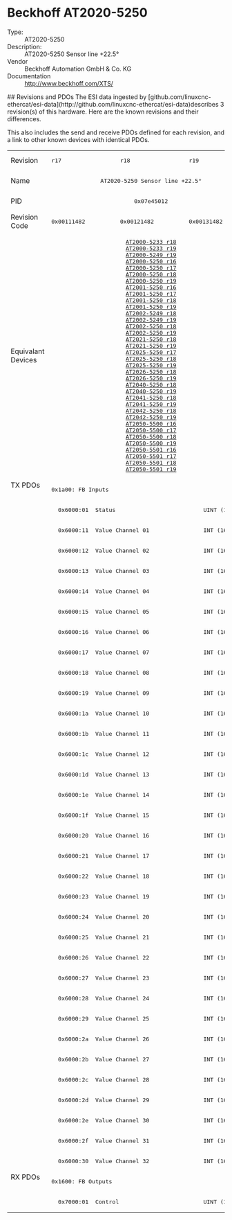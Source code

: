 #  Beckhoff AT2020-5250

<dl>
  <dt>Type:</dt><dd>AT2020-5250</dd>
  <dt>Description:</dt><dd>AT2020-5250 Sensor line +22.5°</dd>
  <dt>Vendor</dt><dd>Beckhoff Automation GmbH & Co. KG</dd>
  <dt>Documentation</dt><dd><a href="http://www.beckhoff.com/XTS/">http://www.beckhoff.com/XTS/</a></dd>
</dl>
## Revisions and PDOs
The ESI data ingested by [github.com/linuxcnc-ethercat/esi-data](http://github.com/linuxcnc-ethercat/esi-data)describes 3 revision(s) of this hardware.  Here are the known revisions and their differences.

This also includes the send and receive PDOs defined for each revision, and a link to other known devices with identical PDOs.

<table>
<tr >
<td class="first">Revision</td>
<td ><pre>r17</pre></td>
<td ><pre>r18</pre></td>
<td ><pre>r19</pre></td>
</tr>
<tr >
<td class="first">Name</td>
<td  colspan=3 align="center"><pre>AT2020-5250 Sensor line +22.5°</pre></td>
</tr>
<tr >
<td class="first">PID</td>
<td  colspan=3 align="center"><pre>0x07e45012</pre></td>
</tr>
<tr >
<td class="first">Revision Code</td>
<td ><pre>0x00111482</pre></td>
<td ><pre>0x00121482</pre></td>
<td ><pre>0x00131482</pre></td>
</tr>
<tr >
<td class="first">Equivalant Devices</td>
<td  colspan=3 align="center"><pre><a href="AT2000-5233">AT2000-5233 r18</a><br/><a href="AT2000-5233">AT2000-5233 r19</a><br/><a href="AT2000-5249">AT2000-5249 r19</a><br/><a href="AT2000-5250">AT2000-5250 r16</a><br/><a href="AT2000-5250">AT2000-5250 r17</a><br/><a href="AT2000-5250">AT2000-5250 r18</a><br/><a href="AT2000-5250">AT2000-5250 r19</a><br/><a href="AT2001-5250">AT2001-5250 r16</a><br/><a href="AT2001-5250">AT2001-5250 r17</a><br/><a href="AT2001-5250">AT2001-5250 r18</a><br/><a href="AT2001-5250">AT2001-5250 r19</a><br/><a href="AT2002-5249">AT2002-5249 r18</a><br/><a href="AT2002-5249">AT2002-5249 r19</a><br/><a href="AT2002-5250">AT2002-5250 r18</a><br/><a href="AT2002-5250">AT2002-5250 r19</a><br/><a href="AT2021-5250">AT2021-5250 r18</a><br/><a href="AT2021-5250">AT2021-5250 r19</a><br/><a href="AT2025-5250">AT2025-5250 r17</a><br/><a href="AT2025-5250">AT2025-5250 r18</a><br/><a href="AT2025-5250">AT2025-5250 r19</a><br/><a href="AT2026-5250">AT2026-5250 r18</a><br/><a href="AT2026-5250">AT2026-5250 r19</a><br/><a href="AT2040-5250">AT2040-5250 r18</a><br/><a href="AT2040-5250">AT2040-5250 r19</a><br/><a href="AT2041-5250">AT2041-5250 r18</a><br/><a href="AT2041-5250">AT2041-5250 r19</a><br/><a href="AT2042-5250">AT2042-5250 r18</a><br/><a href="AT2042-5250">AT2042-5250 r19</a><br/><a href="AT2050-5500">AT2050-5500 r16</a><br/><a href="AT2050-5500">AT2050-5500 r17</a><br/><a href="AT2050-5500">AT2050-5500 r18</a><br/><a href="AT2050-5500">AT2050-5500 r19</a><br/><a href="AT2050-5501">AT2050-5501 r16</a><br/><a href="AT2050-5501">AT2050-5501 r17</a><br/><a href="AT2050-5501">AT2050-5501 r18</a><br/><a href="AT2050-5501">AT2050-5501 r19</a></pre></td>
</tr>
<tr class="txpdo pdosection">
<td class="first" rowspan=34 valign=top>TX PDOs</td>
<td colspan=3 align="left"><pre>0x1a00: FB Inputs</pre></td>
<td></td>
</tr>
<tr class="txpdo">
<td  colspan=3 align="left"><pre>  0x6000:01  Status                          UINT (16 bits)</pre></td>
</tr>
<tr class="txpdo">
<td  colspan=3 align="left"><pre>  0x6000:11  Value Channel 01                INT (16 bits)</pre></td>
</tr>
<tr class="txpdo">
<td  colspan=3 align="left"><pre>  0x6000:12  Value Channel 02                INT (16 bits)</pre></td>
</tr>
<tr class="txpdo">
<td  colspan=3 align="left"><pre>  0x6000:13  Value Channel 03                INT (16 bits)</pre></td>
</tr>
<tr class="txpdo">
<td  colspan=3 align="left"><pre>  0x6000:14  Value Channel 04                INT (16 bits)</pre></td>
</tr>
<tr class="txpdo">
<td  colspan=3 align="left"><pre>  0x6000:15  Value Channel 05                INT (16 bits)</pre></td>
</tr>
<tr class="txpdo">
<td  colspan=3 align="left"><pre>  0x6000:16  Value Channel 06                INT (16 bits)</pre></td>
</tr>
<tr class="txpdo">
<td  colspan=3 align="left"><pre>  0x6000:17  Value Channel 07                INT (16 bits)</pre></td>
</tr>
<tr class="txpdo">
<td  colspan=3 align="left"><pre>  0x6000:18  Value Channel 08                INT (16 bits)</pre></td>
</tr>
<tr class="txpdo">
<td  colspan=3 align="left"><pre>  0x6000:19  Value Channel 09                INT (16 bits)</pre></td>
</tr>
<tr class="txpdo">
<td  colspan=3 align="left"><pre>  0x6000:1a  Value Channel 10                INT (16 bits)</pre></td>
</tr>
<tr class="txpdo">
<td  colspan=3 align="left"><pre>  0x6000:1b  Value Channel 11                INT (16 bits)</pre></td>
</tr>
<tr class="txpdo">
<td  colspan=3 align="left"><pre>  0x6000:1c  Value Channel 12                INT (16 bits)</pre></td>
</tr>
<tr class="txpdo">
<td  colspan=3 align="left"><pre>  0x6000:1d  Value Channel 13                INT (16 bits)</pre></td>
</tr>
<tr class="txpdo">
<td  colspan=3 align="left"><pre>  0x6000:1e  Value Channel 14                INT (16 bits)</pre></td>
</tr>
<tr class="txpdo">
<td  colspan=3 align="left"><pre>  0x6000:1f  Value Channel 15                INT (16 bits)</pre></td>
</tr>
<tr class="txpdo">
<td  colspan=3 align="left"><pre>  0x6000:20  Value Channel 16                INT (16 bits)</pre></td>
</tr>
<tr class="txpdo">
<td  colspan=3 align="left"><pre>  0x6000:21  Value Channel 17                INT (16 bits)</pre></td>
</tr>
<tr class="txpdo">
<td  colspan=3 align="left"><pre>  0x6000:22  Value Channel 18                INT (16 bits)</pre></td>
</tr>
<tr class="txpdo">
<td  colspan=3 align="left"><pre>  0x6000:23  Value Channel 19                INT (16 bits)</pre></td>
</tr>
<tr class="txpdo">
<td  colspan=3 align="left"><pre>  0x6000:24  Value Channel 20                INT (16 bits)</pre></td>
</tr>
<tr class="txpdo">
<td  colspan=3 align="left"><pre>  0x6000:25  Value Channel 21                INT (16 bits)</pre></td>
</tr>
<tr class="txpdo">
<td  colspan=3 align="left"><pre>  0x6000:26  Value Channel 22                INT (16 bits)</pre></td>
</tr>
<tr class="txpdo">
<td  colspan=3 align="left"><pre>  0x6000:27  Value Channel 23                INT (16 bits)</pre></td>
</tr>
<tr class="txpdo">
<td  colspan=3 align="left"><pre>  0x6000:28  Value Channel 24                INT (16 bits)</pre></td>
</tr>
<tr class="txpdo">
<td  colspan=3 align="left"><pre>  0x6000:29  Value Channel 25                INT (16 bits)</pre></td>
</tr>
<tr class="txpdo">
<td  colspan=3 align="left"><pre>  0x6000:2a  Value Channel 26                INT (16 bits)</pre></td>
</tr>
<tr class="txpdo">
<td  colspan=3 align="left"><pre>  0x6000:2b  Value Channel 27                INT (16 bits)</pre></td>
</tr>
<tr class="txpdo">
<td  colspan=3 align="left"><pre>  0x6000:2c  Value Channel 28                INT (16 bits)</pre></td>
</tr>
<tr class="txpdo">
<td  colspan=3 align="left"><pre>  0x6000:2d  Value Channel 29                INT (16 bits)</pre></td>
</tr>
<tr class="txpdo">
<td  colspan=3 align="left"><pre>  0x6000:2e  Value Channel 30                INT (16 bits)</pre></td>
</tr>
<tr class="txpdo">
<td  colspan=3 align="left"><pre>  0x6000:2f  Value Channel 31                INT (16 bits)</pre></td>
</tr>
<tr class="txpdo">
<td  colspan=3 align="left"><pre>  0x6000:30  Value Channel 32                INT (16 bits)</pre></td>
</tr>
<tr class="rxpdo pdosection">
<td class="first" rowspan=2 valign=top>RX PDOs</td>
<td colspan=3 align="left"><pre>0x1600: FB Outputs</pre></td>
<td></td>
</tr>
<tr class="rxpdo">
<td  colspan=3 align="left"><pre>  0x7000:01  Control                         UINT (16 bits)</pre></td>
</tr>
</table>
